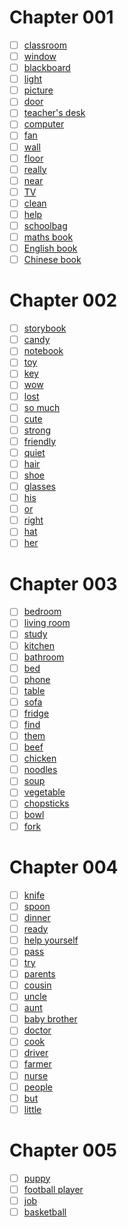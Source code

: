 
# Chapter 001

- [ ] [classroom](https://github.com/Tdahuyou/qwerty-learner-tools/blob/main/dict/PEPXiaoXue4_1/classroom.md)
- [ ] [window](https://github.com/Tdahuyou/qwerty-learner-tools/blob/main/dict/PEPXiaoXue4_1/window.md)
- [ ] [blackboard](https://github.com/Tdahuyou/qwerty-learner-tools/blob/main/dict/PEPXiaoXue4_1/blackboard.md)
- [ ] [light](https://github.com/Tdahuyou/qwerty-learner-tools/blob/main/dict/PEPXiaoXue4_1/light.md)
- [ ] [picture](https://github.com/Tdahuyou/qwerty-learner-tools/blob/main/dict/PEPXiaoXue4_1/picture.md)
- [ ] [door](https://github.com/Tdahuyou/qwerty-learner-tools/blob/main/dict/PEPXiaoXue4_1/door.md)
- [ ] [teacher's desk](https://github.com/Tdahuyou/qwerty-learner-tools/blob/main/dict/PEPXiaoXue4_1/teacher's%20desk.md)
- [ ] [computer](https://github.com/Tdahuyou/qwerty-learner-tools/blob/main/dict/PEPXiaoXue4_1/computer.md)
- [ ] [fan](https://github.com/Tdahuyou/qwerty-learner-tools/blob/main/dict/PEPXiaoXue4_1/fan.md)
- [ ] [wall](https://github.com/Tdahuyou/qwerty-learner-tools/blob/main/dict/PEPXiaoXue4_1/wall.md)
- [ ] [floor](https://github.com/Tdahuyou/qwerty-learner-tools/blob/main/dict/PEPXiaoXue4_1/floor.md)
- [ ] [really](https://github.com/Tdahuyou/qwerty-learner-tools/blob/main/dict/PEPXiaoXue4_1/really.md)
- [ ] [near](https://github.com/Tdahuyou/qwerty-learner-tools/blob/main/dict/PEPXiaoXue4_1/near.md)
- [ ] [TV](https://github.com/Tdahuyou/qwerty-learner-tools/blob/main/dict/PEPXiaoXue4_1/TV.md)
- [ ] [clean](https://github.com/Tdahuyou/qwerty-learner-tools/blob/main/dict/PEPXiaoXue4_1/clean.md)
- [ ] [help](https://github.com/Tdahuyou/qwerty-learner-tools/blob/main/dict/PEPXiaoXue4_1/help.md)
- [ ] [schoolbag](https://github.com/Tdahuyou/qwerty-learner-tools/blob/main/dict/PEPXiaoXue4_1/schoolbag.md)
- [ ] [maths book](https://github.com/Tdahuyou/qwerty-learner-tools/blob/main/dict/PEPXiaoXue4_1/maths%20book.md)
- [ ] [English book](https://github.com/Tdahuyou/qwerty-learner-tools/blob/main/dict/PEPXiaoXue4_1/English%20book.md)
- [ ] [Chinese book](https://github.com/Tdahuyou/qwerty-learner-tools/blob/main/dict/PEPXiaoXue4_1/Chinese%20book.md)

# Chapter 002

- [ ] [storybook](https://github.com/Tdahuyou/qwerty-learner-tools/blob/main/dict/PEPXiaoXue4_1/storybook.md)
- [ ] [candy](https://github.com/Tdahuyou/qwerty-learner-tools/blob/main/dict/PEPXiaoXue4_1/candy.md)
- [ ] [notebook](https://github.com/Tdahuyou/qwerty-learner-tools/blob/main/dict/PEPXiaoXue4_1/notebook.md)
- [ ] [toy](https://github.com/Tdahuyou/qwerty-learner-tools/blob/main/dict/PEPXiaoXue4_1/toy.md)
- [ ] [key](https://github.com/Tdahuyou/qwerty-learner-tools/blob/main/dict/PEPXiaoXue4_1/key.md)
- [ ] [wow](https://github.com/Tdahuyou/qwerty-learner-tools/blob/main/dict/PEPXiaoXue4_1/wow.md)
- [ ] [lost](https://github.com/Tdahuyou/qwerty-learner-tools/blob/main/dict/PEPXiaoXue4_1/lost.md)
- [ ] [so much](https://github.com/Tdahuyou/qwerty-learner-tools/blob/main/dict/PEPXiaoXue4_1/so%20much.md)
- [ ] [cute](https://github.com/Tdahuyou/qwerty-learner-tools/blob/main/dict/PEPXiaoXue4_1/cute.md)
- [ ] [strong](https://github.com/Tdahuyou/qwerty-learner-tools/blob/main/dict/PEPXiaoXue4_1/strong.md)
- [ ] [friendly](https://github.com/Tdahuyou/qwerty-learner-tools/blob/main/dict/PEPXiaoXue4_1/friendly.md)
- [ ] [quiet](https://github.com/Tdahuyou/qwerty-learner-tools/blob/main/dict/PEPXiaoXue4_1/quiet.md)
- [ ] [hair](https://github.com/Tdahuyou/qwerty-learner-tools/blob/main/dict/PEPXiaoXue4_1/hair.md)
- [ ] [shoe](https://github.com/Tdahuyou/qwerty-learner-tools/blob/main/dict/PEPXiaoXue4_1/shoe.md)
- [ ] [glasses](https://github.com/Tdahuyou/qwerty-learner-tools/blob/main/dict/PEPXiaoXue4_1/glasses.md)
- [ ] [his](https://github.com/Tdahuyou/qwerty-learner-tools/blob/main/dict/PEPXiaoXue4_1/his.md)
- [ ] [or](https://github.com/Tdahuyou/qwerty-learner-tools/blob/main/dict/PEPXiaoXue4_1/or.md)
- [ ] [right](https://github.com/Tdahuyou/qwerty-learner-tools/blob/main/dict/PEPXiaoXue4_1/right.md)
- [ ] [hat](https://github.com/Tdahuyou/qwerty-learner-tools/blob/main/dict/PEPXiaoXue4_1/hat.md)
- [ ] [her](https://github.com/Tdahuyou/qwerty-learner-tools/blob/main/dict/PEPXiaoXue4_1/her.md)

# Chapter 003

- [ ] [bedroom](https://github.com/Tdahuyou/qwerty-learner-tools/blob/main/dict/PEPXiaoXue4_1/bedroom.md)
- [ ] [living room](https://github.com/Tdahuyou/qwerty-learner-tools/blob/main/dict/PEPXiaoXue4_1/living%20room.md)
- [ ] [study](https://github.com/Tdahuyou/qwerty-learner-tools/blob/main/dict/PEPXiaoXue4_1/study.md)
- [ ] [kitchen](https://github.com/Tdahuyou/qwerty-learner-tools/blob/main/dict/PEPXiaoXue4_1/kitchen.md)
- [ ] [bathroom](https://github.com/Tdahuyou/qwerty-learner-tools/blob/main/dict/PEPXiaoXue4_1/bathroom.md)
- [ ] [bed](https://github.com/Tdahuyou/qwerty-learner-tools/blob/main/dict/PEPXiaoXue4_1/bed.md)
- [ ] [phone](https://github.com/Tdahuyou/qwerty-learner-tools/blob/main/dict/PEPXiaoXue4_1/phone.md)
- [ ] [table](https://github.com/Tdahuyou/qwerty-learner-tools/blob/main/dict/PEPXiaoXue4_1/table.md)
- [ ] [sofa](https://github.com/Tdahuyou/qwerty-learner-tools/blob/main/dict/PEPXiaoXue4_1/sofa.md)
- [ ] [fridge](https://github.com/Tdahuyou/qwerty-learner-tools/blob/main/dict/PEPXiaoXue4_1/fridge.md)
- [ ] [find](https://github.com/Tdahuyou/qwerty-learner-tools/blob/main/dict/PEPXiaoXue4_1/find.md)
- [ ] [them](https://github.com/Tdahuyou/qwerty-learner-tools/blob/main/dict/PEPXiaoXue4_1/them.md)
- [ ] [beef](https://github.com/Tdahuyou/qwerty-learner-tools/blob/main/dict/PEPXiaoXue4_1/beef.md)
- [ ] [chicken](https://github.com/Tdahuyou/qwerty-learner-tools/blob/main/dict/PEPXiaoXue4_1/chicken.md)
- [ ] [noodles](https://github.com/Tdahuyou/qwerty-learner-tools/blob/main/dict/PEPXiaoXue4_1/noodles.md)
- [ ] [soup](https://github.com/Tdahuyou/qwerty-learner-tools/blob/main/dict/PEPXiaoXue4_1/soup.md)
- [ ] [vegetable](https://github.com/Tdahuyou/qwerty-learner-tools/blob/main/dict/PEPXiaoXue4_1/vegetable.md)
- [ ] [chopsticks](https://github.com/Tdahuyou/qwerty-learner-tools/blob/main/dict/PEPXiaoXue4_1/chopsticks.md)
- [ ] [bowl](https://github.com/Tdahuyou/qwerty-learner-tools/blob/main/dict/PEPXiaoXue4_1/bowl.md)
- [ ] [fork](https://github.com/Tdahuyou/qwerty-learner-tools/blob/main/dict/PEPXiaoXue4_1/fork.md)

# Chapter 004

- [ ] [knife](https://github.com/Tdahuyou/qwerty-learner-tools/blob/main/dict/PEPXiaoXue4_1/knife.md)
- [ ] [spoon](https://github.com/Tdahuyou/qwerty-learner-tools/blob/main/dict/PEPXiaoXue4_1/spoon.md)
- [ ] [dinner](https://github.com/Tdahuyou/qwerty-learner-tools/blob/main/dict/PEPXiaoXue4_1/dinner.md)
- [ ] [ready](https://github.com/Tdahuyou/qwerty-learner-tools/blob/main/dict/PEPXiaoXue4_1/ready.md)
- [ ] [help yourself](https://github.com/Tdahuyou/qwerty-learner-tools/blob/main/dict/PEPXiaoXue4_1/help%20yourself.md)
- [ ] [pass](https://github.com/Tdahuyou/qwerty-learner-tools/blob/main/dict/PEPXiaoXue4_1/pass.md)
- [ ] [try](https://github.com/Tdahuyou/qwerty-learner-tools/blob/main/dict/PEPXiaoXue4_1/try.md)
- [ ] [parents](https://github.com/Tdahuyou/qwerty-learner-tools/blob/main/dict/PEPXiaoXue4_1/parents.md)
- [ ] [cousin](https://github.com/Tdahuyou/qwerty-learner-tools/blob/main/dict/PEPXiaoXue4_1/cousin.md)
- [ ] [uncle](https://github.com/Tdahuyou/qwerty-learner-tools/blob/main/dict/PEPXiaoXue4_1/uncle.md)
- [ ] [aunt](https://github.com/Tdahuyou/qwerty-learner-tools/blob/main/dict/PEPXiaoXue4_1/aunt.md)
- [ ] [baby brother](https://github.com/Tdahuyou/qwerty-learner-tools/blob/main/dict/PEPXiaoXue4_1/baby%20brother.md)
- [ ] [doctor](https://github.com/Tdahuyou/qwerty-learner-tools/blob/main/dict/PEPXiaoXue4_1/doctor.md)
- [ ] [cook](https://github.com/Tdahuyou/qwerty-learner-tools/blob/main/dict/PEPXiaoXue4_1/cook.md)
- [ ] [driver](https://github.com/Tdahuyou/qwerty-learner-tools/blob/main/dict/PEPXiaoXue4_1/driver.md)
- [ ] [farmer](https://github.com/Tdahuyou/qwerty-learner-tools/blob/main/dict/PEPXiaoXue4_1/farmer.md)
- [ ] [nurse](https://github.com/Tdahuyou/qwerty-learner-tools/blob/main/dict/PEPXiaoXue4_1/nurse.md)
- [ ] [people](https://github.com/Tdahuyou/qwerty-learner-tools/blob/main/dict/PEPXiaoXue4_1/people.md)
- [ ] [but](https://github.com/Tdahuyou/qwerty-learner-tools/blob/main/dict/PEPXiaoXue4_1/but.md)
- [ ] [little](https://github.com/Tdahuyou/qwerty-learner-tools/blob/main/dict/PEPXiaoXue4_1/little.md)

# Chapter 005

- [ ] [puppy](https://github.com/Tdahuyou/qwerty-learner-tools/blob/main/dict/PEPXiaoXue4_1/puppy.md)
- [ ] [football player](https://github.com/Tdahuyou/qwerty-learner-tools/blob/main/dict/PEPXiaoXue4_1/football%20player.md)
- [ ] [job](https://github.com/Tdahuyou/qwerty-learner-tools/blob/main/dict/PEPXiaoXue4_1/job.md)
- [ ] [basketball](https://github.com/Tdahuyou/qwerty-learner-tools/blob/main/dict/PEPXiaoXue4_1/basketball.md)
